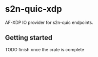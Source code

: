 # s2n-quic-xdp

AF-XDP IO provider for s2n-quic endpoints.

## Getting started

TODO finish once the crate is complete
